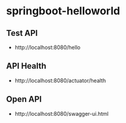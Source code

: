 # springboot-helloworld

## Test API
- http://localhost:8080/hello

## API Health
- http://localhost:8080/actuator/health

## Open API
- http://localhost:8080/swagger-ui.html